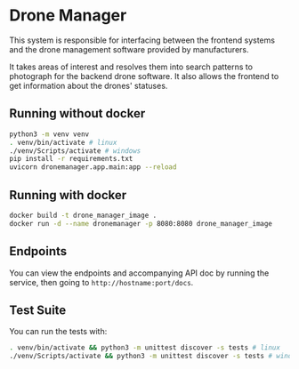 # Drone Manager

This system is responsible for interfacing between the frontend systems and the drone management software provided by manufacturers.

It takes areas of interest and resolves them into search patterns to photograph for the backend drone software.
It also allows the frontend to get information about the drones' statuses.

## Running without docker

```bash
python3 -m venv venv
. venv/bin/activate # linux
./venv/Scripts/activate # windows
pip install -r requirements.txt
uvicorn dronemanager.app.main:app --reload
```

## Running with docker

```bash
docker build -t drone_manager_image .
docker run -d --name dronemanager -p 8080:8080 drone_manager_image
```

## Endpoints

You can view the endpoints and accompanying API doc by running the service, then going to `http://hostname:port/docs`.

## Test Suite

You can run the tests with:

```bash
. venv/bin/activate && python3 -m unittest discover -s tests # linux
./venv/Scripts/activate && python3 -m unittest discover -s tests # windows
```
